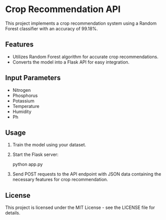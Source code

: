# Crop Recommendation API

This project implements a crop recommendation system using a Random Forest classifier with an accuracy of 99.18%.

## Features

- Utilizes Random Forest algorithm for accurate crop recommendations.
- Converts the model into a Flask API for easy integration.

## Input Parameters
- Nitrogen
- Phosphorus
- Potassium
- Temperature
- Humidity
- Ph

## Usage

1. Train the model using your dataset.
2. Start the Flask server:

    python app.py

3. Send POST requests to the API endpoint with JSON data containing the necessary features for crop recommendation.

## License

This project is licensed under the MIT License - see the LICENSE file for details.
